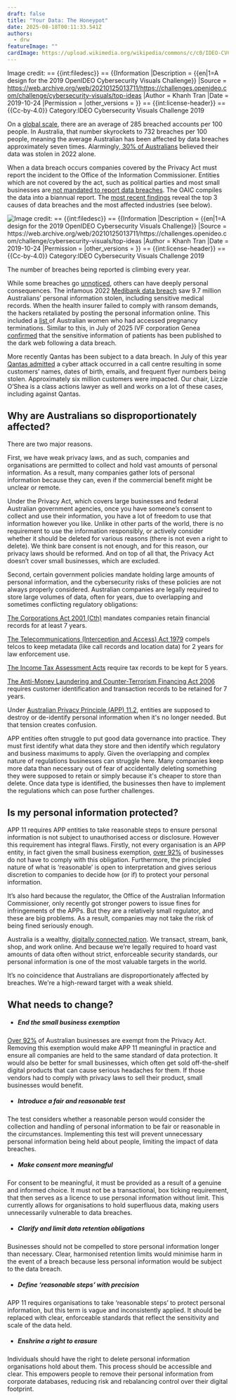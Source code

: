 ```yaml
---
draft: false
title: "Your Data: The Honeypot"
date: 2025-08-18T00:11:33.541Z
authors:
  - drw
featureImage: ""
cardImage: https://upload.wikimedia.org/wikipedia/commons/c/c0/IDEO-CVC-2019-Khanh_Tran2.jpg
---
```

Image credit: == {{int:filedesc}} == {{Information |Description = {{en|1=A design for the 2019 OpenIDEO Cybersecurity Visuals Challenge}} |Source = https://web.archive.org/web/20210125013711/https://challenges.openideo.com/challenge/cybersecurity-visuals/top-ideas |Author = Khanh Tran |Date = 2019-10-24 |Permission = |other_versions = }} == {{int:license-header}} == {{Cc-by-4.0}} Category:IDEO Cybersecurity Visuals Challenge 2019



On a [global scale](https://surfshark.com/research/study/data-breach-recap-2024?srsltid=AfmBOooVCHnSi7k9vSD7byI-pnRcOw946EouWe3GoHUzjpkL69X-DqWz), there are an average of 285 breached accounts per 100 people. In Australia, that number skyrockets to 732 breaches per 100 people, meaning the average Australian has been affected by data breaches approximately seven times. Alarmingly,[ 30% of Australians](https://www.oaic.gov.au/engage-with-us/research-and-training-resources/research/australian-community-attitudes-to-privacy-survey/australian-community-attitudes-to-privacy-survey-2023#section-part-4-privacy-breaches-and-harm) believed their data was stolen in 2022 alone.

When a data breach occurs companies covered by the Privacy Act must report the incident to the Office of the Information Commissioner. Entities which are not covered by the act, such as political parties and most small businesses are[ not mandated to report data breaches](https://www.oaic.gov.au/privacy/privacy-guidance-for-organisations-and-government-agencies/preventing-preparing-for-and-responding-to-data-breaches/data-breach-preparation-and-response/part-4-notifiable-data-breach-ndb-scheme). The OAIC compiles the data into a biannual report. The [most recent findings](https://www.oaic.gov.au/privacy/notifiable-data-breaches/notifiable-data-breaches-publications/notifiable-data-breaches-report-july-to-december-2024#section-statistics) reveal the top 3 causes of data breaches and the most affected industries (see below).

![](/images/oaic_stats.png "Image credit: == {{int:filedesc}} == {{Information |Description = {{en|1=A design for the 2019 OpenIDEO Cybersecurity Visuals Challenge}} |Source = https://web.archive.org/web/20210125013711/https://challenges.openideo.com/challenge/cybersecurity-visuals/top-ideas |Author = Khanh Tran |Date = 2019-10-24 |Permission = |other_versions = }} == {{int:license-header}} == {{Cc-by-4.0}} Category:IDEO Cybersecurity Visuals Challenge 2019")

The number of breaches being reported is climbing every year.

While some breaches go [unnoticed](https://cleaverfultonrankin.co.uk/legal-update/over-75-of-data-breaches-unreported/), others can have deeply personal consequences. The infamous 2022 [Medibank](https://www.qld.gov.au/community/your-home-community/cyber-security/cyber-security-for-queenslanders/case-studies/medibank-private-cyber-incident)[ data breach](https://www.qld.gov.au/community/your-home-community/cyber-security/cyber-security-for-queenslanders/case-studies/medibank-private-cyber-incident) saw 9.7 million Australians’ personal information stolen, including sensitive medical records. When the health insurer failed to comply with ransom demands, the hackers retaliated by posting the personal information online. This included a [list ](https://www.bbc.com/news/world-australia-63579985)of Australian women who had accessed pregnancy terminations. Similar to this, in July of 2025 IVF corporation Genea [confirmed](https://www.abc.net.au/news/2025-07-23/ivf-giant-genea-confirms-sensitive-patient-information-stolen/105562042) that the sensitive information of patients has been published to the dark web following a data breach. 

More recently Qantas has been subject to a data breach. In July of this year [Qantas admitted](https://www.qantasnewsroom.com.au/media-releases/qantas-cyber-incident/) a cyber attack occurred in a call centre resulting in some customers’ names, dates of birth, emails, and frequent flyer numbers being stolen. Approximately six million customers were impacted. Our chair, Lizzie O’Shea is a class actions lawyer as well and works on a lot of these cases, including against Qantas. 

## Why are Australians so disproportionately affected?

There are two major reasons. 

First, we have weak privacy laws, and as such, companies and organisations are permitted to collect and hold vast amounts of personal information. As a result, many companies gather lots of personal information because they can, even if the commercial benefit might be unclear or remote. 

Under the Privacy Act, which covers large businesses and federal Australian government agencies, once you have someone’s consent to collect and use their information, you have a lot of freedom to use that information however you like. Unlike in other parts of the world, there is no requirement to use the information responsibly, or actively consider whether it should be deleted for various reasons (there is not even a right to delete). We think bare consent is not enough, and for this reason, our privacy laws should be reformed. And on top of all that, the Privacy Act doesn’t cover small businesses, which are excluded.

Second, certain government policies mandate holding large amounts of personal information, and the cybersecurity risks of these policies are not always properly considered. Australian companies are legally required to store large volumes of data, often for years, due to overlapping and sometimes conflicting regulatory obligations:

[The Corporations Act 2001 (Cth)](https://www5.austlii.edu.au/au/legis/cth/consol_act/ca2001172/s286.html) mandates companies retain financial records for at least 7 years.





[The Telecommunications (Interception and Access) Act 1979](https://classic.austlii.edu.au/au/legis/cth/consol_act/taaa1979410/s187c.html) compels telcos to keep metadata (like call records and location data) for 2 years for law enforcement use.





[The Income Tax Assessment Acts](https://classic.austlii.edu.au/au/legis/cth/consol_act/itaa1997240/s900.165.html#:~:text=1997%20%2D%20SECT%20900.165-,The%20retention%20period,the%20records%20for%205%20years.) require tax records to be kept for 5 years.





[The Anti-Money Laundering and Counter-Terrorism Financing Act 2006](https://www.austrac.gov.au/business/core-guidance/record-keeping) requires customer identification and transaction records to be retained for 7 years.





Under [Australian Privacy Principle (APP) 11.2](https://www.oaic.gov.au/privacy/australian-privacy-principles/australian-privacy-principles-guidelines/chapter-11-app-11-security-of-personal-information), entities are supposed to destroy or de-identify personal information when it's no longer needed. But that tension creates confusion. 

APP entities often struggle to put good data governance into practice. They must first identify what data they store and then identify which regulatory and business maximums to apply. Given the overlapping and complex nature of regulations businesses can struggle here. Many companies keep more data than necessary out of fear of accidentally deleting something they were supposed to retain or simply because it's cheaper to store than delete. Once data type is  identified, the businesses then have to implement the regulations which can pose further challenges. 





## Is my personal information protected?

APP 11 requires APP entities to take reasonable steps to ensure personal information is not subject to unauthorised access or disclosure. However this requirement has integral flaws. Firstly, not every organisation is an APP entity, in fact given the small business exemption, [over 92%](https://www.asbfeo.gov.au/small-business-data-portal/number-small-businesses-australia) of businesses do not have to comply with this obligation. Furthermore, the principled nature of what is ‘reasonable’ is open to interpretation and gives serious discretion to companies to decide how (or if) to protect your personal information. 

It’s also hard because the regulator, the Office of the Australian Information Commissioner, only recently got stronger powers to issue fines for infringements of the APPs. But they are a relatively small regulator, and these are big problems. As a result, companies may not take the risk of being fined seriously enough. 

Australia is a wealthy, [digitally connected nation](https://www.digitalinclusionindex.org.au/wp-content/uploads/2021/06/TLS_ADII_Report-2019_Final_web_.pdf). We transact, stream, bank, shop, and work online. And because we’re legally required to hoard vast amounts of data often without strict, enforceable security standards, our personal information is one of the most valuable targets in the world.

It’s no coincidence that Australians are disproportionately affected by breaches. We're a high-reward target with a weak shield.

## What needs to change?

* ##### End the small business exemption

[Over 92%](https://www.asbfeo.gov.au/small-business-data-portal/number-small-businesses-australia) of Australian businesses are exempt from the Privacy Act. Removing this exemption would make APP 11 meaningful in practice and ensure all companies are held to the same standard of data protection. It would also be better for small businesses, which often get sold off-the-shelf digital products that can cause serious headaches for them. If those vendors had to comply with privacy laws to sell their product, small businesses would benefit. 





* ##### Introduce a fair and reasonable test

The test considers whether a reasonable person would consider the collection and handling of personal information to be fair or reasonable in the circumstances. Implementing this test will prevent unnecessary personal information being held about people, limiting the impact of data breaches.

* ##### Make consent more meaningful

For consent to be meaningful, it must be provided as a result of a genuine and informed choice. It must not be a transactional, box ticking requirement, that then serves as a licence to use personal information without limit. This currently allows for organisations to hold superfluous data, making users unnecessarily vulnerable to data breaches.

* ##### Clarify and limit data retention obligations

Businesses should not be compelled to store personal information longer than necessary. Clear, harmonised retention limits would minimise harm in the event of a breach because less personal information would be subject to the data breach.





* ##### Define ‘reasonable steps’ with precision

 APP 11 requires organisations to take ‘reasonable steps’ to protect personal information, but this term is vague and inconsistently applied. It should be replaced with clear, enforceable standards that reflect the sensitivity and scale of the data held.





* ##### Enshrine a right to erasure

Individuals should have the right to delete personal information organisations hold about them. This process should be accessible and clear. This empowers people to remove their personal information from corporate databases, reducing risk and rebalancing control over their digital footprint.